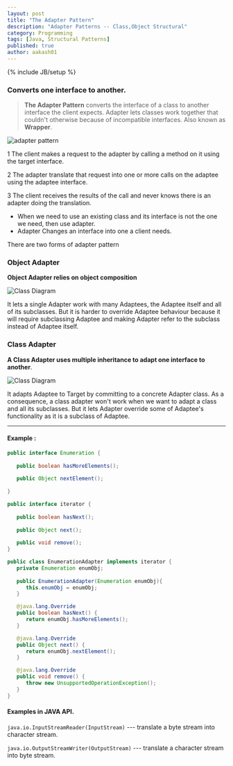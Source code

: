```yaml
---
layout: post
title: "The Adapter Pattern"
description: "Adapter Patterns -- Class,Object Structural"
category: Programming
tags: [Java, Structural Patterns]
published: true
author: aakash01
---
```

{% include JB/setup %}

### Converts one interface to another.

>   **The Adapter Pattern** converts the interface of a class to another interface the client expects. Adapter lets classes work together that couldn't otherwise because of incompatible interfaces.
>   Also known as **Wrapper**.

![adapter pattern]({{http://aakash01.github.io}}/assets/images/adapter_pattern.jpg )

1   The client makes a request to the adapter by calling a method on it using the target interface.

2   The adapter translate that request into one or more calls on the adaptee using the adaptee interface.

3   The client receives the results of the call and never knows there is an adapter doing the translation. 


*   When we need to use an existing class and its interface is not the one we need, then use adapter.
*   Adapter Changes an interface into one a client needs.


There are two forms of adapter pattern

### Object Adapter
**Object Adapter relies on object composition**

![Class Diagram]({{http://aakash01.github.io}}/assets/images/object_adapter.jpg )

It lets a single Adapter work with many Adaptees, the Adaptee itself and all of its subclasses. But it is harder to override Adaptee behaviour because 
it will require subclassing Adaptee and making Adapter refer to the subclass instead of Adaptee itself.


### Class Adapter

**A Class Adapter uses multiple inheritance to adapt one interface to another**.

![Class Diagram]({{http://aakash01.github.io}}/assets/images/class_adapter.jpg )

It adapts Adaptee to Target by committing to a concrete Adapter class. As a consequence, a class adapter won't work when we want to adapt a class and all its subclasses.
But it lets Adapter override some of Adaptee's functionality as it is a subclass of Adaptee.

--------------------------------------

#### Example :

``` java
public interface Enumeration {
   
   public boolean hasMoreElements();
   
   public Object nextElement();
   
}
```
``` java
public interface iterator {
   
   public boolean hasNext();
   
   public Object next();
   
   public void remove();
}
```
``` java
public class EnumerationAdapter implements iterator {
   private Enumeration enumObj;
   
   public EnumerationAdapter(Enumeration enumObj){
      this.enumObj = enumObj;
   }

   @java.lang.Override
   public boolean hasNext() {
      return enumObj.hasMoreElements();
   }

   @java.lang.Override
   public Object next() {
      return enumObj.nextElement();
   }

   @java.lang.Override
   public void remove() {
      throw new UnsupportedOperationException();
   }
}
```

#### Examples in JAVA API.

`java.io.InputStreamReader(InputStream)` --- translate a byte stream into character stream.

`java.io.OutputStreamWriter(OutputStream)` --- translate a character stream into byte stream.